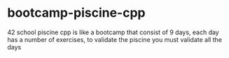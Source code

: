 # bootcamp-piscine-cpp
42 school piscine cpp is like a bootcamp that consist of 9 days, each day has a number of exercises, to validate the piscine you must validate all the days
